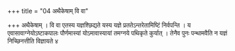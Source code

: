 +++
title = "04 अथैकेषाम् वि वा"

+++
अथैकेषाम् । वि वा एतस्य यज्ञश्छिद्यते यस्य यज्ञे प्रततेऽन्तरेतामिष्टिं निर्वपन्ति । य एवासावाग्नेयोऽष्टाकपालः पौर्णमास्यां योऽमावास्यायां तमग्नये पथिकृते कुर्यात् । तेनैव पुनः पन्थामवैति न यज्ञं निच्छिनत्तीति विज्ञायते ४